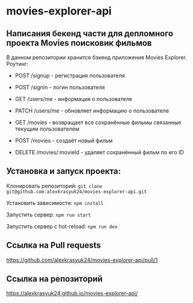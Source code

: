 # movies-explorer-api

## Написания бекенд части для депломного проекта Movies поисковик фильмов

В данном репозитории хранится бэкенд приложения Movies Explorer. Pоутинг:

- POST /signup - регистрация пользователя

- POST /signin - логин пользователя

- GET /users/me - информация о пользователе

- PATCH /users/me - обновляет информацию о пользователе

- GET /movies - возвращает все сохранённые фильмы связанные текущим пользователем

- POST /movies - создаёт новый фильм

- DELETE /movies/:movieId - удаляет сохранённый фильм по его ID

## Установка и запуск проекта:

Клонировать репозиторий: `git clone git@github.com:alexkrasyuk24/movies-explorer-api.git`

Установить зависимости: `npm install`

Запустить сервер: `npm run start`

Запустить сервер с hot-reload: `npm run dev`

## Ccылка на Pull requests

https://github.com/alexkrasyuk24/movies-explorer-api/pull/1

## Ccылка на репозиторий

https://alexkrasyuk24.github.io/movies-explorer-api/
